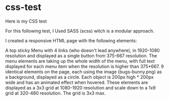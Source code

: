 # css-test
Here is my CSS test


For this following test, I Used SASS (scss) witch is a modular approach.

I created a responsive HTML page with the following elements:


A top sticky Menu with 4 links (who doesn't lead anywhere), in 1920-1080 resolution and displayed as a single button from 375-667 resolution.
The menu elements are taking up the whole width of the menu, with full text displayed for each menu item when the resolution is higher than 375*667.
9 identical elements on the page, each using the image (bugs-bunny.png) as a background, displayed as a circle.
Each object is 200px high * 200px wide and has an animated effect when hovered. These elements are displayed as a 3x3 grid at 1080-1920 resolution and scale down to a 1x9 grid at 320-480 resolution. The grid is 3x3 max.




